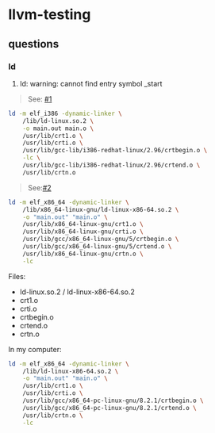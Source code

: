 # llvm-testing

## questions

### ld

1. ld: warning: cannot find entry symbol _start

> See: [#1](https://blog.csdn.net/junior1108/article/details/6151906)
```bash
ld -m elf_i386 -dynamic-linker \
    /lib/ld-linux.so.2 \
    -o main.out main.o \
    /usr/lib/crt1.o \
    /usr/lib/crti.o \
    /usr/lib/gcc-lib/i386-redhat-linux/2.96/crtbegin.o \
    -lc \
    /usr/lib/gcc-lib/i386-redhat-linux/2.96/crtend.o \
    /usr/lib/crtn.o
```

> See:[#2](https://blog.csdn.net/rainflood/article/details/75635447)

```bash
ld -m elf_x86_64 -dynamic-linker \
    /lib/x86_64-linux-gnu/ld-linux-x86-64.so.2 \
    -o "main.out" "main.o" \
    /usr/lib/x86_64-linux-gnu/crt1.o \
    /usr/lib/x86_64-linux-gnu/crti.o \
    /usr/lib/gcc/x86_64-linux-gnu/5/crtbegin.o \
    /usr/lib/gcc/x86_64-linux-gnu/5/crtend.o \
    /usr/lib/x86_64-linux-gnu/crtn.o \
    -lc
```

Files:
+ ld-linux.so.2 / ld-linux-x86-64.so.2
+ crt1.o
+ crti.o
+ crtbegin.o
+ crtend.o
+ crtn.o

In my computer:

```bash
ld -m elf_x86_64 -dynamic-linker \
    /lib/ld-linux-x86-64.so.2 \
    -o "main.out" "main.o" \
    /usr/lib/crt1.o \
    /usr/lib/crti.o \
    /usr/lib/gcc/x86_64-pc-linux-gnu/8.2.1/crtbegin.o \
    /usr/lib/gcc/x86_64-pc-linux-gnu/8.2.1/crtend.o \
    /usr/lib/crtn.o \
    -lc
```
